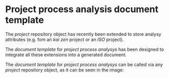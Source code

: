 # Project process analysis document template

The *project* repository object has recently been extended to store analysy attributes (e.g. fom an *kai zen* project or an *ISO* project).

The *document template* for *project process analysys* has been designed to integrate all these extensions into a generated document.

The *document template* for *project process analysys* can be called via any *project* repository object, as it can be seen in the image:
